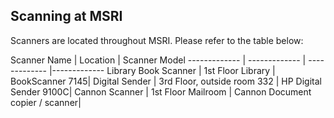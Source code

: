 ## Scanning at MSRI

Scanners are located throughout MSRI. Please refer to the table below: 


Scanner Name | Location	| Scanner Model
------------- | ------------- | ------------- |-------------
Library Book Scanner  | 1st Floor Library	| BookScanner 7145| 
Digital Sender | 3rd Floor, outside room 332	| HP Digital Sender 9100C| 
Cannon Scanner | 1st Floor Mailroom	| Cannon Document copier / scanner| 